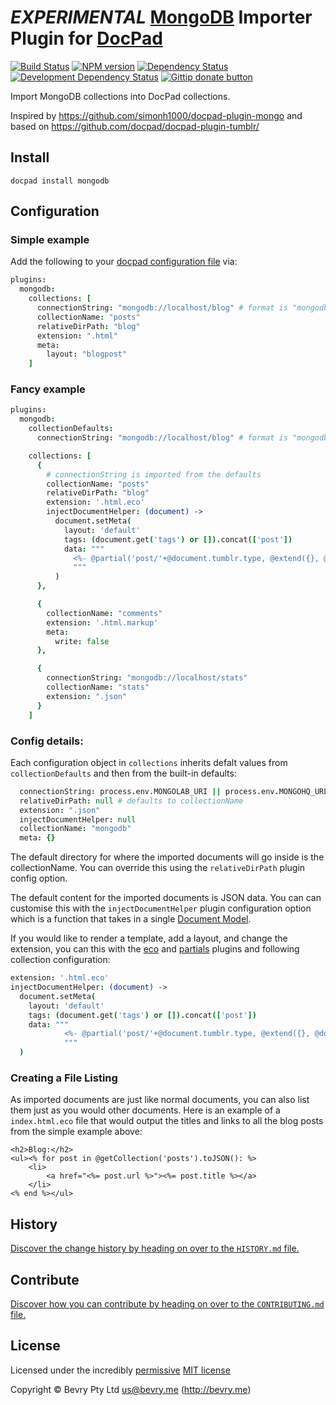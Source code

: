 # *EXPERIMENTAL* [MongoDB](https://www.mongodb.org/) Importer Plugin for [DocPad](http://docpad.org)

<!-- BADGES/ -->

[![Build Status](https://travis-ci.org/nfriedly/docpad-plugin-mongodb.svg?branch=master)](https://travis-ci.org/nfriedly/docpad-plugin-mongodb)
[![NPM version](http://badge.fury.io/js/docpad-plugin-mongodb.png)](https://npmjs.org/package/docpad-plugin-mongodb "View this project on NPM")
[![Dependency Status](https://david-dm.org/nfriedly/docpad-plugin-mongodb.png?theme=shields.io)](https://david-dm.org/nfriedly/docpad-plugin-mongodb)
[![Development Dependency Status](https://david-dm.org/nfriedly/docpad-plugin-mongodb/dev-status.png?theme=shields.io)](https://david-dm.org/nfriedly/docpad-plugin-mongodb#info=devDependencies)
[![Gittip donate button](http://img.shields.io/gittip/nfriedly.png)](https://www.gittip.com/nfriedly/ "Donate weekly to this project using Gittip")

<!-- /BADGES -->

Import MongoDB collections into DocPad collections.

Inspired by https://github.com/simonh1000/docpad-plugin-mongo and based on https://github.com/docpad/docpad-plugin-tumblr/

## Install

```
docpad install mongodb
```


## Configuration

### Simple example

Add the following to your [docpad configuration file](http://docpad.org/docs/config) via:

``` coffee
plugins:
  mongodb:
    collections: [
      connectionString: "mongodb://localhost/blog" # format is "mongodb://username:password@hostname:port/dbname?options"
      collectionName: "posts"
      relativeDirPath: "blog"
      extension: ".html"
      meta:
        layout: "blogpost"
    ]
```

### Fancy example

``` coffee
plugins:
  mongodb:
    collectionDefaults:
      connectionString: "mongodb://localhost/blog" # format is "mongodb://username:password@hostname:port/dbname?options"

    collections: [
      {
        # connectionString is imported from the defaults
        collectionName: "posts"
        relativeDirPath: "blog"
        extension: '.html.eco'
        injectDocumentHelper: (document) ->
          document.setMeta(
            layout: 'default'
            tags: (document.get('tags') or []).concat(['post'])
            data: """
              <%- @partial('post/'+@document.tumblr.type, @extend({}, @document, @document.tumblr)) %>
              """
          )
      },

      {
        collectionName: "comments"
        extension: '.html.markup'
        meta:
          write: false
      },

      {
        connectionString: "mongodb://localhost/stats"
        collectionName: "stats"
        extension: ".json"
      }
    ]
```

### Config details:

Each configuration object in `collections` inherits defalt values from `collectionDefaults` and then from the built-in defaults:

```coffee
  connectionString: process.env.MONGOLAB_URI || process.env.MONGOHQ_URL || "mongodb://localhost/localdev"
  relativeDirPath: null # defaults to collectionName
  extension: ".json"
  injectDocumentHelper: null
  collectionName: "mongodb"
  meta: {}
```

The default directory for where the imported documents will go inside is the collectionName.
You can override this using the `relativeDirPath` plugin config option.

The default content for the imported documents is JSON data. You can can customise this with the `injectDocumentHelper` plugin configuration option which is a function that takes in a single [Document Model](https://github.com/bevry/docpad/blob/master/src/lib/models/document.coffee).

If you would like to render a template, add a layout, and change the extension, you can this with the [eco](https://github.com/docpad/docpad-plugin-eco) and [partials](https://github.com/docpad/docpad-plugin-partials) plugins and following collection configuration:

``` coffee
extension: '.html.eco'
injectDocumentHelper: (document) ->
  document.setMeta(
    layout: 'default'
    tags: (document.get('tags') or []).concat(['post'])
    data: """
			<%- @partial('post/'+@document.tumblr.type, @extend({}, @document, @document.tumblr)) %>
			"""
  )
```

### Creating a File Listing

As imported documents are just like normal documents, you can also list them just as you would other documents. Here is an example of a `index.html.eco` file that would output the titles and links to all the blog posts from the simple example above:

``` erb
<h2>Blog:</h2>
<ul><% for post in @getCollection('posts').toJSON(): %>
	<li>
		<a href="<%= post.url %>"><%= post.title %></a>
	</li>
<% end %></ul>
```

<!-- HISTORY/ -->

## History
[Discover the change history by heading on over to the `HISTORY.md` file.](https://github.com/docpad/docpad-plugin-tumblr/blob/master/HISTORY.md#files)

<!-- /HISTORY -->


<!-- CONTRIBUTE/ -->

## Contribute

[Discover how you can contribute by heading on over to the `CONTRIBUTING.md` file.](https://github.com/docpad/docpad-plugin-tumblr/blob/master/CONTRIBUTING.md#files)

<!-- /CONTRIBUTE -->

<!-- LICENSE/ -->

## License

Licensed under the incredibly [permissive](http://en.wikipedia.org/wiki/Permissive_free_software_licence) [MIT license](http://creativecommons.org/licenses/MIT/)

Copyright &copy; Bevry Pty Ltd <us@bevry.me> (http://bevry.me)

<!-- /LICENSE -->


